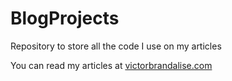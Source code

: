 # BlogProjects
Repository to store all the code I use on my articles

You can read my articles at [victorbrandalise.com](https://victorbrandalise.com)
